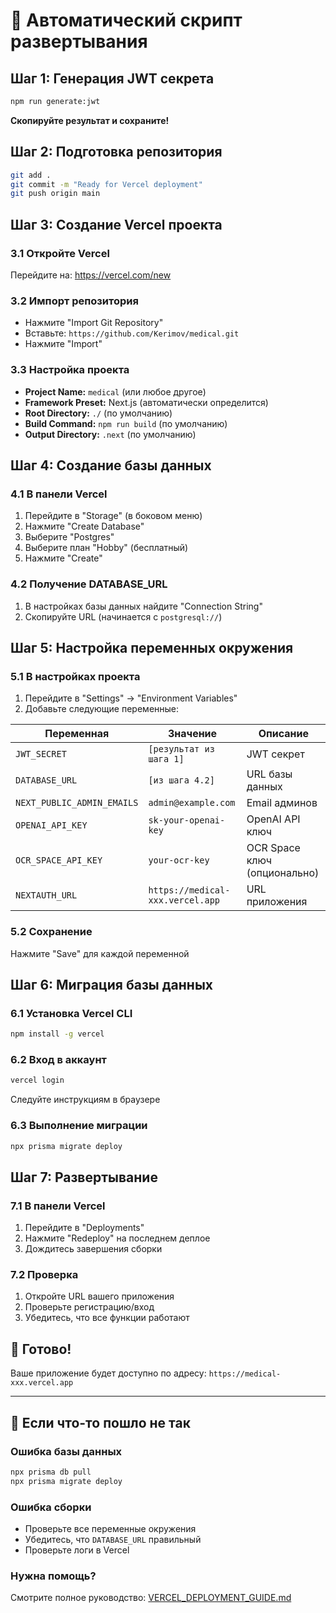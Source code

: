 # 🤖 Автоматический скрипт развертывания

## Шаг 1: Генерация JWT секрета
```bash
npm run generate:jwt
```
**Скопируйте результат и сохраните!**

## Шаг 2: Подготовка репозитория
```bash
git add .
git commit -m "Ready for Vercel deployment"
git push origin main
```

## Шаг 3: Создание Vercel проекта

### 3.1 Откройте Vercel
Перейдите на: https://vercel.com/new

### 3.2 Импорт репозитория
- Нажмите "Import Git Repository"
- Вставьте: `https://github.com/Kerimov/medical.git`
- Нажмите "Import"

### 3.3 Настройка проекта
- **Project Name:** `medical` (или любое другое)
- **Framework Preset:** Next.js (автоматически определится)
- **Root Directory:** `./` (по умолчанию)
- **Build Command:** `npm run build` (по умолчанию)
- **Output Directory:** `.next` (по умолчанию)

## Шаг 4: Создание базы данных

### 4.1 В панели Vercel
1. Перейдите в "Storage" (в боковом меню)
2. Нажмите "Create Database"
3. Выберите "Postgres"
4. Выберите план "Hobby" (бесплатный)
5. Нажмите "Create"

### 4.2 Получение DATABASE_URL
1. В настройках базы данных найдите "Connection String"
2. Скопируйте URL (начинается с `postgresql://`)

## Шаг 5: Настройка переменных окружения

### 5.1 В настройках проекта
1. Перейдите в "Settings" → "Environment Variables"
2. Добавьте следующие переменные:

| Переменная | Значение | Описание |
|------------|----------|----------|
| `JWT_SECRET` | `[результат из шага 1]` | JWT секрет |
| `DATABASE_URL` | `[из шага 4.2]` | URL базы данных |
| `NEXT_PUBLIC_ADMIN_EMAILS` | `admin@example.com` | Email админов |
| `OPENAI_API_KEY` | `sk-your-openai-key` | OpenAI API ключ |
| `OCR_SPACE_API_KEY` | `your-ocr-key` | OCR Space ключ (опционально) |
| `NEXTAUTH_URL` | `https://medical-xxx.vercel.app` | URL приложения |

### 5.2 Сохранение
Нажмите "Save" для каждой переменной

## Шаг 6: Миграция базы данных

### 6.1 Установка Vercel CLI
```bash
npm install -g vercel
```

### 6.2 Вход в аккаунт
```bash
vercel login
```
Следуйте инструкциям в браузере

### 6.3 Выполнение миграции
```bash
npx prisma migrate deploy
```

## Шаг 7: Развертывание

### 7.1 В панели Vercel
1. Перейдите в "Deployments"
2. Нажмите "Redeploy" на последнем деплое
3. Дождитесь завершения сборки

### 7.2 Проверка
1. Откройте URL вашего приложения
2. Проверьте регистрацию/вход
3. Убедитесь, что все функции работают

## 🎉 Готово!

Ваше приложение будет доступно по адресу:
`https://medical-xxx.vercel.app`

---

## 🔧 Если что-то пошло не так

### Ошибка базы данных
```bash
npx prisma db pull
npx prisma migrate deploy
```

### Ошибка сборки
- Проверьте все переменные окружения
- Убедитесь, что `DATABASE_URL` правильный
- Проверьте логи в Vercel

### Нужна помощь?
Смотрите полное руководство: [VERCEL_DEPLOYMENT_GUIDE.md](./VERCEL_DEPLOYMENT_GUIDE.md)
